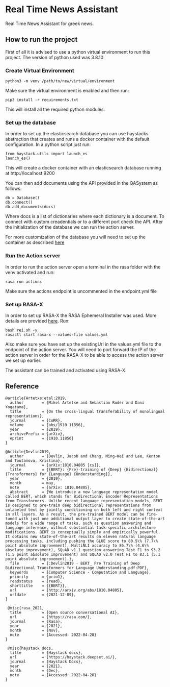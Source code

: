 # Real Time News Assistant

Real Time News Assistant for greek news.

## How to run the project
First of all it is advised to use a python virtual environment to run this project. The version of python used was 3.8.10

### Create Virtual Environment
```
python3 -m venv /path/to/new/virtual/environment
```
Make sure the virtual environment is enabled and then run:
```
pip3 install -r requirements.txt
```
This will install all the required python modules.

### Set up the database
In order to set up the elasticsearch database you can use haystacks abstraction that creates and runs a docker container with the default configuration. In a python script just run:
```
from haystack.utils import launch_es
launch_es()
```
This will create a docker container with an elasticsearch database running at http://localhost:9200

You can then add documents using the API provided in the QASystem as follows:
```
db = Database()
db.connect()
db.add_documents(docs)
```
Where docs is a list of dictionaries where each dictionary is a document. To connect with custom creadentials or to a different port check the API. After the initialization of the database we can run the action server.

For more customization of the database you will need to set up the container as described [here](https://www.elastic.co/guide/en/elasticsearch/reference/current/docker.html)
### Run the Action server
In order to run the action server open a terminal in the rasa folder with the venv activated and run:
```
rasa run actions
```
Make sure the actions endpoint is uncommented in the endpoint.yml file

### Set up RASA-X
In order to set up RASA-X the RASA Ephemeral Installer was used. More details are provided [here](https://github.com/RasaHQ/REI).
Run:
```
bash rei.sh -y
rasactl start rasa-x --values-file values.yml
```
Also make sure you have set up the existingUrl in the values.yml file to the endpoint of the action server. You will need to port forward the IP of the action server in order for the RASA-X to be able to access the action server we set up earlier.

The assistant can be trained and activated using RASA-X.

## Reference

```
@article{Artetxe:etal:2019,
  author        = {Mikel Artetxe and Sebastian Ruder and Dani Yogatama},
  title         = {On the cross-lingual transferability of monolingual representations},
  journal       = {CoRR},
  volume        = {abs/1910.11856},
  year          = {2019},
  archivePrefix = {arXiv},
  eprint        = {1910.11856}
}
```
```
@Article{Devlin2019,
  author        = {Devlin, Jacob and Chang, Ming-Wei and Lee, Kenton and Toutanova, Kristina},
  journal       = {arXiv:1810.04805 [cs]},
  title         = {{BERT}: {Pre}-training of {Deep} {Bidirectional} {Transformers} for {Language} {Understanding}},
  year          = {2019},
  month         = may,
  note          = {arXiv: 1810.04805},
  abstract      = {We introduce a new language representation model called BERT, which stands for Bidirectional Encoder Representations from Transformers. Unlike recent language representation models, BERT is designed to pre-train deep bidirectional representations from unlabeled text by jointly conditioning on both left and right context in all layers. As a result, the pre-trained BERT model can be fine-tuned with just one additional output layer to create state-of-the-art models for a wide range of tasks, such as question answering and language inference, without substantial task-specific architecture modifications. BERT is conceptually simple and empirically powerful. It obtains new state-of-the-art results on eleven natural language processing tasks, including pushing the GLUE score to 80.5\% (7.7\% point absolute improvement), MultiNLI accuracy to 86.7\% (4.6\% absolute improvement), SQuAD v1.1 question answering Test F1 to 93.2 (1.5 point absolute improvement) and SQuAD v2.0 Test F1 to 83.1 (5.1 point absolute improvement).},
  file          = {:Devlin2019 - BERT_ Pre Training of Deep Bidirectional Transformers for Language Understanding.pdf:PDF},
  keywords      = {Computer Science - Computation and Language},
  priority      = {prio1},
  readstatus    = {read},
  shorttitle    = {{BERT}},
  url           = {http://arxiv.org/abs/1810.04805},
  urldate       = {2021-12-09},
}
```
```
 @misc{rasa_2021,
  title         = {Open source conversational AI},
  url           = {https://rasa.com/},
  journal       = {Rasa},
  year          = {2021},
  month         = {Nov},
  note          = {Accessed: 2022-04-28}
}
```
```
 @misc{haystack docs,
  title         = {Haystack docs},
  url           = {https://haystack.deepset.ai/},
  journal       = {Haystack Docs},
  year          = {2021},
  month         = {Dec},
  note          = {Accessed: 2022-04-28}
}
```
